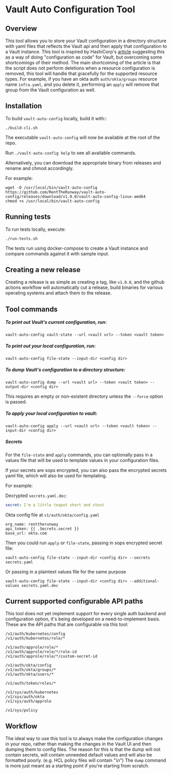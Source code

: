 # Vault Auto Configuration Tool

## Overview
This tool allows you to store your Vault configuration in a directory structure with yaml files that reflects the Vault
api and then apply that configuration to a Vault instance.  This tool is inspired by HashiCorp's
[article](https://www.hashicorp.com/blog/codifying-vault-policies-and-configuration/) suggesting this as a way of
doing "configuration as code" for Vault, but overcoming some shortcomings of their method.  The main shortcoming of the
article is that the script does not perform deletions when a resource configuration is removed, this tool will handle
that gracefully for the supported resource types.  For example, if you have an okta auth `auth/okta/groups` resource
name `infra.yaml`, and you delete it, performing an `apply` will remove that group from the Vault configuration as well.

## Installation
To build `vault-auto-config` locally, build it with::

```shell script
./build-cli.sh
```

The executable `vault-auto-config` will now be available at the root of the repo.

Run `./vault-auto-config help` to see all available commands.

Alternatively, you can download the appropriate binary from releases and rename and chmod accordingly.

For example:
```shell script
wget -O /usr/local/bin/vault-auto-config https://github.com/RentTheRunway/vault-auto-config/releases/download/v1.0.0/vault-auto-config-linux-amd64
chmod +x /usr/local/bin/vault-auto-config
```

## Running tests
To run tests locally, execute:

```shell script
./run-tests.sh
```

The tests run using docker-compose to create a Vault instance and compare commands against it with sample input.

## Creating a new release
Creating a release is as simple as creating a tag, like `v1.0.0`, and the github actions workflow will automatically cut
a release, build binaries for various operating systems and attach them to the release.


## Tool commands

##### To print out Vault's current configuration, run:
```shell script
vault-auto-config vault-state --url <vault url> --token <vault token>
```

##### To print out your local configuration, run:
```shell script
vault-auto-config file-state --input-dir <config dir>
```

##### To dump Vault's configuration to a directory structure:
```shell script
vault-auto-config dump --url <vault url> --token <vault token> --output-dir <config dir>
```
This requires an empty or non-existent directory unless the `--force` option is passed.

##### To apply your local configuration to vault:
```shell script
vault-auto-config apply --url <vault url> --token <vault token> --input-dir <config dir>
```

##### Secrets
For the `file-state` and `apply` commands, you can optionally pass in a values file that will be used to template values in your configuration files.

If your secrets are sops encrypted, you can also pass the encrypted secrets yaml file, which will also be used for templating.

For example:

Decrypted `secrets.yaml.dec`:
```yaml
secret: I'm a little teapot short and stout
```

Okta config file at `v1/auth/okta/config.yaml`
```shell script
org_name: renttherunway
api_token: {{ .Secrets.secret }}
base_url: okta.com
```

Then you could run `apply` or `file-state`, passing in sops encrypted secret file:
```shell script
vault-auto-config file-state --input-dir <config dir> --secrets secrets.yaml
```

Or passing in a plaintext values file for the same purpose
```shell script
vault-auto-config file-state --input-dir <config dir> --additional-values secrets.yaml.dec
```


## Current supported configurable API paths
This tool does not yet implement support for every single auth backend and configuration option, it's being developed
on a need-to-implement basis.  These are the API paths that are configurable via this tool:
```text
/v1/auth/kubernetes/config
/v1/auth/kubernetes/role/*

/v1/auth/approle/role/*
/v1/auth/approle/role/*/role-id
/v1/auth/approle/role/*/custom-secret-id

/v1/auth/okta/config
/v1/auth/okta/groups/*
/v1/auth/okta/users/*

/v1/auth/token/roles/*

/v1/sys/auth/kubernetes
/v1/sys/auth/okta
/v1/sys/auth/approle

/v1/sys/policy
```

## Workflow
The ideal way to use this tool is to always make the configuration changes in your repo, rather than making the
changes in the Vault UI and then dumping them to config files.  The reason for this is that the dump will not
contain secrets, will contain unneeded default values and will also be formatted poorly. (e.g. HCL policy files
will contain "\n")  The `dump` command is more just meant as a starting point if you're starting from scratch.
